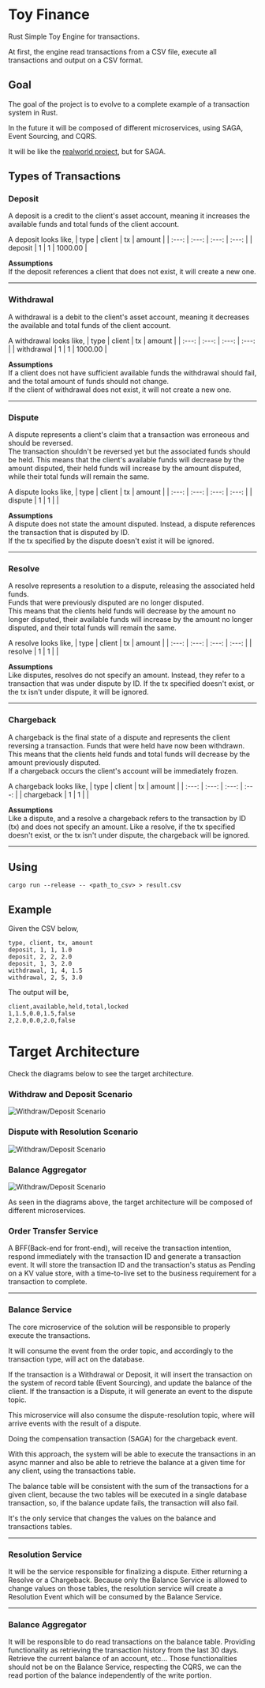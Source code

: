 # Toy Finance
Rust Simple Toy Engine for transactions.  

At first, the engine read transactions from a CSV file, execute all transactions
and output on a CSV format.

## Goal

The goal of the project is to evolve to a complete example of a transaction system in Rust.

In the future it will be composed of different microservices, using SAGA, Event Sourcing, and CQRS.

It will be like the [realworld project](https://github.com/gothinkster/realworld), but for SAGA.

## Types of Transactions

### Deposit
A deposit is a credit to the client's asset account, meaning it increases the available funds and
total funds of the client account.

A deposit looks like,
| type          | client        | tx            | amount        |
| :---:         | :---:         | :---:         | :---:         |
| deposit       | 1             |      1        |     1000.00   |

**Assumptions**  
If the deposit references a client that does not exist, it will create a new one.

-----

### Withdrawal
A withdrawal is a debit to the client's asset account, meaning it decreases the available and
total funds of the client account.

A withdrawal looks like,
| type          | client        | tx            | amount        |
| :---:         | :---:         | :---:         | :---:         |
| withdrawal    | 1             |      1        |     1000.00   | 

**Assumptions**  
If a client does not have sufficient available funds the withdrawal should fail, and the total amount of funds should not change.  
If the client of withdrawal does not exist, it will not create a new one.

-----

### Dispute
A dispute represents a client's claim that a transaction was erroneous and should be reversed.  
The transaction shouldn't be reversed yet but the associated funds should be held. 
This means that the client's available funds will decrease by the amount disputed, their held funds will increase by the amount disputed, while their total funds will remain the same.

A dispute looks like,
| type          | client        | tx            | amount        |
| :---:         | :---:         | :---:         | :---:         |
| dispute    | 1             |      1           |               | 

**Assumptions**  
A dispute does not state the amount disputed. 
Instead, a dispute references the transaction that is disputed by ID.  
If the tx specified by the dispute doesn't exist it will be ignored.

-----

### Resolve
A resolve represents a resolution to a dispute, releasing the associated held funds.  
Funds that were previously disputed are no longer disputed.  
This means that the clients held funds will decrease by the amount no longer disputed, 
their available funds will increase by the amount no longer disputed, and their total funds will remain the same.

A resolve looks like,
| type          | client        | tx            | amount        |
| :---:         | :---:         | :---:         | :---:         |
| resolve       | 1             |      1        |               | 

**Assumptions**  
Like disputes, resolves do not specify an amount.
Instead, they refer to a transaction that was under dispute by ID. 
If the tx specified doesn't exist, or the tx isn't under dispute, it will be ignored.

-----

### Chargeback
A chargeback is the final state of a dispute and represents the client reversing a transaction. 
Funds that were held have now been withdrawn.  
This means that the clients held funds and total funds will decrease by the amount previously disputed.  
If a chargeback occurs the client's account will be immediately frozen.

A chargeback looks like,
| type          | client        | tx            | amount        |
| :---:         | :---:         | :---:         | :---:         |
| chargeback    | 1             |      1        |               | 

**Assumptions**  
Like a dispute, and a resolve a chargeback refers to the transaction by ID (tx) and does not
specify an amount.
Like a resolve, if the tx specified doesn't exist, or the tx isn't under dispute, the chargeback will be ignored.

-----

## Using
```
cargo run --release -- <path_to_csv> > result.csv
```
## Example
Given the CSV below,
```
type, client, tx, amount
deposit, 1, 1, 1.0
deposit, 2, 2, 2.0
deposit, 1, 3, 2.0
withdrawal, 1, 4, 1.5
withdrawal, 2, 5, 3.0
```
The output will be,
```
client,available,held,total,locked
1,1.5,0.0,1.5,false
2,2.0,0.0,2.0,false
```
# Target Architecture
Check the diagrams below to see the target architecture.
### Withdraw and Deposit Scenario
![Withdraw/Deposit Scenario](./architecture/withdraw-deposit.png)
### Dispute with Resolution Scenario
![Withdraw/Deposit Scenario](./architecture/dispute-resolution.png)
### Balance Aggregator
![Withdraw/Deposit Scenario](./architecture/balance-aggregator.png)

As seen in the diagrams above, the target architecture will be composed of different microservices.

### Order Transfer Service
A BFF(Back-end for front-end), will receive the transaction intention, respond immediately with the transaction ID and generate a transaction event.
It will store the transaction ID and the transaction's status as Pending on a KV value store, with a time-to-live set to the business requirement for a transaction to complete.

-----

### Balance Service
The core microservice of the solution will be responsible to properly execute the transactions.

It will consume the event from the order topic, and accordingly to the transaction type, will act on the database.

If the transaction is a Withdrawal or Deposit, it will insert the transaction on the system of record table (Event Sourcing), and update the balance of the client.
If the transaction is a Dispute, it will generate an event to the dispute topic.

This microservice will also consume the dispute-resolution topic, where will arrive events with the result of a dispute. 

Doing the compensation transaction (SAGA) for the chargeback event.

With this approach, the system will be able to execute the transactions in an async manner and also be able to retrieve the balance at a given time for any client, using the transactions table.

The balance table will be consistent with the sum of the transactions for a given client, because the two tables will be executed in a single database transaction, so, if the balance update fails, the transaction will also fail.

It's the only service that changes the values on the balance and transactions tables.

-----

### Resolution Service
It will be the service responsible for finalizing a dispute.
Either returning a Resolve or a Chargeback.
Because only the Balance Service is allowed to change values on those tables, the resolution service will create a Resolution Event which will be consumed by the Balance Service.

-----

### Balance Aggregator
It will be responsible to do read transactions on the balance table.
Providing functionality as retrieving the transaction history from the last 30 days.
Retrieve the current balance of an account, etc...
Those functionalities should not be on the Balance Service, respecting the CQRS, we can the read portion of the balance independently of the write portion.